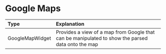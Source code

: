 # Google Maps

| Type            | Explanation                                                                                       |
|:----------------|:--------------------------------------------------------------------------------------------------|
| GoogleMapWidget | Provides a view of a map from Google that can be manipulated to show the parsed data onto the map |

